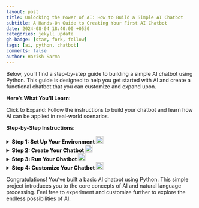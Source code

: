```yaml
---
layout: post
title: Unlocking the Power of AI: How to Build a Simple AI Chatbot
subtitle: A Hands-On Guide to Creating Your First AI Chatbot
date: 2024-08-04 18:40:00 +0530
categories: jekyll update
gh-badge: [star, fork, follow]
tags: [ai, python, chatbot]
comments: false
author: Harish Sarma
---
```


Below, you’ll find a step-by-step guide to building a simple AI chatbot using Python. This guide is designed to help you get started with AI and create a functional chatbot that you can customize and expand upon.

**Here’s What You’ll Learn**:

Click to Expand: Follow the instructions to build your chatbot and learn how AI can be applied in real-world scenarios.

**Step-by-Step Instructions**:

<details>
    <summary style="font-weight: 800;">Step 1: Set Up Your Environment <img alt="Setup" width="20" src="https://img.icons8.com/material-outlined/24/000000/setup.png"> </summary>

<h3><ins>Overview</ins></h3>
<p>First, you need to install the necessary Python library to get started with building your chatbot. This setup will ensure that you have the tools required for the project.</p>

<h3><ins>How to Install</ins></h3>
<ul>
    <li>Open your terminal or command prompt.</li>
    <li>Run the following command to install the `ChatterBot` and `chatterbot_corpus` libraries:</li>
    <pre><code>pip install chatterbot chatterbot_corpus</code></pre>
</ul>
</details>

<details>
    <summary style="font-weight: 800;">Step 2: Create Your Chatbot <img alt="Create" width="20" src="https://img.icons8.com/material-outlined/24/000000/create.png"> </summary>

<h3><ins>Overview</ins></h3>
<p>In this step, you’ll create a Python script to define and train your chatbot. This script will also include a loop for interacting with the chatbot.</p>

<h3><ins>How to Create Your Chatbot</ins></h3>
<ul>
    <li>Create a new Python file, e.g., `chatbot.py`.</li>
    <li>Add the following code to set up and train your chatbot:</li>
    <pre><code>
from chatterbot import ChatBot
from chatterbot.trainers import ChatterBotCorpusTrainer

# Create a new chatbot instance
chatbot = ChatBot('SimpleBot')

# Create a new trainer for the chatbot
trainer = ChatterBotCorpusTrainer(chatbot)

# Train the chatbot on the English language corpus
trainer.train('chatterbot.corpus.english')

# Function to get a response from the chatbot
def get_response(user_input):
    return chatbot.get_response(user_input)

# Run a simple loop to interact with the chatbot
if __name__ == "__main__":
    print("Hello! I am a simple chatbot. Type 'exit' to end the conversation.")
    while True:
        user_input = input("You: ")
        if user_input.lower() == 'exit':
            print("Goodbye!")
            break
        response = get_response(user_input)
        print(f"Bot: {response}")
    </code></pre>
</ul>
</details>

<details>
    <summary style="font-weight: 800;">Step 3: Run Your Chatbot <img alt="Run" width="20" src="https://img.icons8.com/material-outlined/24/000000/run.png"> </summary>

<h3><ins>Overview</ins></h3>
<p>Now that you’ve created your chatbot, you’ll run the script to see it in action. This step will allow you to interact with your chatbot and test its responses.</p>

<h3><ins>How to Run</ins></h3>
<ul>
    <li>Save the `chatbot.py` file.</li>
    <li>Run the script using the terminal or command prompt:</li>
    <pre><code>python chatbot.py</code></pre>
    <li>You should see a prompt where you can interact with your chatbot. Type messages to see how it responds.</li>
</ul>
</details>

<details>
    <summary style="font-weight: 800;">Step 4: Customize Your Chatbot <img alt="Customize" width="20" src="https://img.icons8.com/material-outlined/24/000000/customize.png"> </summary>

<h3><ins>Overview</ins></h3>
<p>Enhance your chatbot by adding custom responses. This step will show you how to personalize your chatbot to make it more engaging and useful.</p>

<h3><ins>How to Customize</ins></h3>
<ul>
    <li>Modify the training data by adding custom responses:</li>
    <pre><code>
from chatterbot.trainers import ListTrainer

custom_trainer = ListTrainer(chatbot)

custom_conversations = [
    "Hello!",
    "Hi there!",
    "How are you?",
    "I'm good, thank you!",
    "What is your name?",
    "I am a chatbot created by Harish."
]

custom_trainer.train(custom_conversations)
    </code></pre>
    <li>Add this code before your interaction loop in `chatbot.py`.</li>
</ul>
</details>

<p>Congratulations! You’ve built a basic AI chatbot using Python. This simple project introduces you to the core concepts of AI and natural language processing. Feel free to experiment and customize further to explore the endless possibilities of AI.</p>